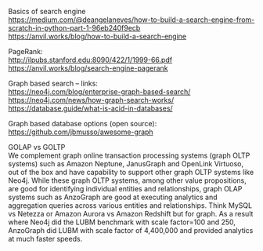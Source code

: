 Basics of search engine
<br />
https://medium.com/@deangelaneves/how-to-build-a-search-engine-from-scratch-in-python-part-1-96eb240f9ecb
<br />
https://anvil.works/blog/how-to-build-a-search-engine
<br />
 
 PageRank:
<br />
http://ilpubs.stanford.edu:8090/422/1/1999-66.pdf
<br />
 https://anvil.works/blog/search-engine-pagerank
 

Graph based search – links:
<br />
https://neo4j.com/blog/enterprise-graph-based-search/
https://neo4j.com/news/how-graph-search-works/
https://database.guide/what-is-acid-in-databases/


Graph based database options (open source):
<br/>
https://github.com/jbmusso/awesome-graph
</br>

GOLAP vs GOLTP
<br/>
We complement graph online transaction processing systems (graph OLTP systems) such as Amazon Neptune, JanusGraph and OpenLink Virtuoso, out of the box and have capability to support other graph OLTP systems like Neo4j. While these graph OLTP systems, among other value propositions, are good for identifying individual entities and relationships, graph OLAP systems such as AnzoGraph are good at executing analytics and aggregation queries across various entities and relationships. Think MySQL vs Netezza or Amazon Aurora vs Amazon Redshift but for graph. As a result where Neo4j did the LUBM benchmark with scale factor=100 and 250, AnzoGraph did LUBM with scale factor of 4,400,000 and provided analytics at much faster speeds.

